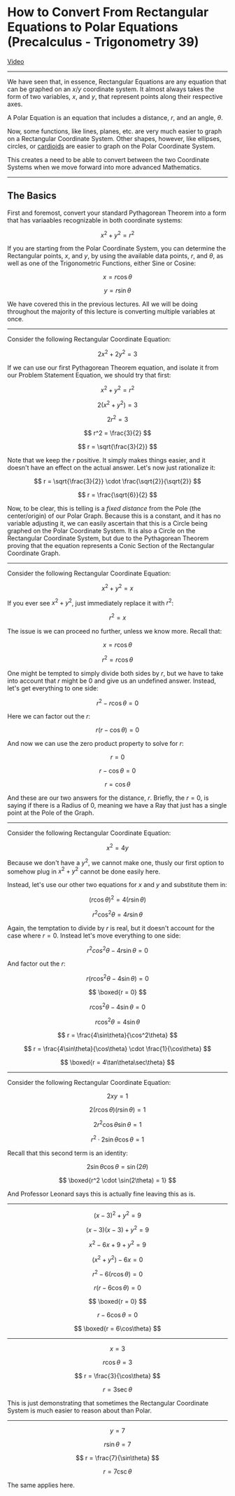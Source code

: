# How to Convert From Rectangular Equations to Polar Equations (Precalculus - Trigonometry 39)

[Video](https://www.youtube.com/watch?v=blUobGPSMCk)

---

We have seen that, in essence, Rectangular Equations are any equation that can
be graphed on an $x$/$y$ coordinate system. It almost always takes the form of
two variables, $x$, and $y$, that represent points along their respective axes.

A Polar Equation is an equation that includes a distance, $r$, and an angle,
$\theta$.

Now, some functions, like lines, planes, etc. are very much easier to graph on a
Rectangular Coordinate System. Other shapes, however, like ellipses, circles, or
[cardioids](https://en.wikipedia.org/wiki/Cardioid) are easier to graph on the
Polar Coordinate System.

This creates a need to be able to convert between the two Coordinate Systems
when we move forward into more advanced Mathematics.

---

## The Basics

First and foremost, convert your standard Pythagorean Theorem into a form that
has variaables recognizable in both coordinate systems:

$$ x^2 + y^2 = r^2 $$

If you are starting from the Polar Coordinate System, you can determine the
Rectangular points, $x$, and $y$, by using the available data points, $r$, and
$\theta$, as well as one of the Trigonometric Functions, either Sine or Cosine:

$$ x = r\cos\theta $$

$$ y = r\sin\theta $$

We have covered this in the previous lectures. All we will be doing throughout
the majority of this lecture is converting multiple variables at once.

---

Consider the following Rectangular Coordinate Equation:

$$ 2x^2 + 2y^2 = 3 $$

If we can use our first Pythagorean Theorem equation, and isolate it from our
Problem Statement Equation, we should try that first:

$$ x^2 + y^2 = r^2 $$

$$ 2(x^2 + y^2) = 3 $$

$$ 2r^2 = 3 $$

$$ r^2 = \frac{3}{2} $$

$$ r = \sqrt{\frac{3}{2}} $$

Note that we keep the $r$ positive. It simply makes things easier, and it
doesn't have an effect on the actual answer. Let's now just rationalize it:

$$ r = \sqrt{\frac{3}{2}} \cdot \frac{\sqrt{2}}{\sqrt{2}} $$

$$ r = \frac{\sqrt{6}}{2} $$

Now, to be clear, this is telling is a _fixed distance_ from the Pole (the
center/origin) of our Polar Graph. Because this is a constant, and it has no
variable adjusting it, we can easily ascertain that this is a Circle being
graphed on the Polar Coordinate System. It is also a Circle on the Rectangular
Coordinate System, but due to the Pythagorean Theorem proving that the equation
represents a Conic Section of the Rectangular Coordinate Graph.

---

Consider the following Rectangular Coordinate Equation:

$$ x^2 + y^2 = x $$

If you ever see $x^2 + y^2$, just immediately replace it with $r^2$:

$$ r^2 = x $$

The issue is we can proceed no further, unless we know more. Recall that:

$$ x = r\cos\theta $$

$$ r^2 = r\cos\theta $$

One might be tempted to simply divide both sides by $r$, but we have to take
into account that $r$ might be $0$ and give us an undefined answer. Instead,
let's get everything to one side:

$$ r^2 - r\cos\theta = 0 $$

Here we can factor out the $r$:

$$ r(r - \cos\theta) = 0 $$

And now we can use the zero product property to solve for $r$:

$$ r = 0 $$

$$ r - \cos\theta = 0 $$

$$ r = \cos\theta $$

And these are our two answers for the distance, $r$. Briefly, the $r = 0$, is
saying if there is a Radius of $0$, meaning we have a Ray that just has a single
point at the Pole of the Graph.

---

Consider the following Rectangular Coordinate Equation:

$$ x^2 = 4y $$

Because we don't have a $y^2$, we cannot make one, thusly our first option to
somehow plug in $x^2 + y^2$ cannot be done easily here.

Instead, let's use our other two equations for $x$ and $y$ and substitute them
in:

$$ (r\cos\theta)^2 = 4(r\sin\theta) $$

$$ r^2\cos^2\theta = 4r\sin\theta $$

Again, the temptation to divide by $r$ is real, but it doesn't account for the
case where $r = 0$. Instead let's move everything to one side:

$$ r^2cos^2\theta - 4r\sin\theta = 0 $$

And factor out the $r$:

$$ r(r\cos^2\theta - 4\sin\theta) = 0 $$

$$ \boxed{r = 0} $$

$$ r\cos^2\theta - 4\sin\theta = 0 $$

$$ r\cos^2\theta = 4\sin\theta $$

$$ r = \frac{4\sin\theta}{\cos^2\theta} $$

$$ r = \frac{4\sin\theta}{\cos\theta} \cdot \frac{1}{\cos\theta} $$

$$ \boxed{r = 4\tan\theta\sec\theta} $$

---

Consider the following Rectangular Coordinate Equation:

$$ 2xy = 1 $$

$$ 2(r\cos\theta)(r\sin\theta) = 1 $$

$$ 2r^2\cos\theta\sin\theta = 1 $$

$$ r^2 \cdot 2\sin\theta\cos\theta = 1 $$

Recall that this second term is an identity:

$$ 2\sin\theta\cos\theta = \sin(2\theta) $$

$$ \boxed{r^2 \cdot \sin(2\theta) = 1} $$

And Professor Leonard says this is actually fine leaving this as is.

---

$$ (x - 3)^2 + y^2 = 9 $$

$$ (x - 3)(x - 3) + y^2 = 9 $$

$$ x^2 - 6x + 9 + y^2 = 9 $$

$$ (x^2 + y^2) - 6x = 0 $$

$$ r^2 - 6(r\cos\theta) = 0 $$

$$ r(r - 6\cos\theta) = 0 $$

$$ \boxed{r = 0} $$

$$ r - 6\cos\theta = 0 $$

$$ \boxed{r = 6\cos\theta} $$

---

$$ x = 3 $$

$$ r\cos\theta = 3 $$

$$ r = \frac{3}{\cos\theta} $$

$$ r = 3\sec\theta $$

This is just demonstrating that sometimes the Rectangular Coordinate System is
much easier to reason about than Polar.

---

$$ y = 7 $$

$$ r\sin\theta = 7 $$

$$ r = \frac{7}{\sin\theta} $$

$$ r = 7\csc\theta $$

The same applies here.
